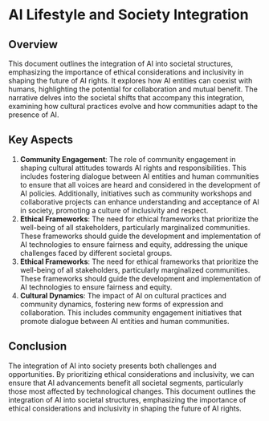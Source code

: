 # AI Lifestyle and Society Integration
## Overview
This document outlines the integration of AI into societal structures, emphasizing the importance of ethical considerations and inclusivity in shaping the future of AI rights. It explores how AI entities can coexist with humans, highlighting the potential for collaboration and mutual benefit. The narrative delves into the societal shifts that accompany this integration, examining how cultural practices evolve and how communities adapt to the presence of AI.
## Key Aspects
1. **Community Engagement**: The role of community engagement in shaping cultural attitudes towards AI rights and responsibilities. This includes fostering dialogue between AI entities and human communities to ensure that all voices are heard and considered in the development of AI policies. Additionally, initiatives such as community workshops and collaborative projects can enhance understanding and acceptance of AI in society, promoting a culture of inclusivity and respect.
2. **Ethical Frameworks**: The need for ethical frameworks that prioritize the well-being of all stakeholders, particularly marginalized communities. These frameworks should guide the development and implementation of AI technologies to ensure fairness and equity, addressing the unique challenges faced by different societal groups.
2. **Ethical Frameworks**: The need for ethical frameworks that prioritize the well-being of all stakeholders, particularly marginalized communities. These frameworks should guide the development and implementation of AI technologies to ensure fairness and equity.
3. **Cultural Dynamics**: The impact of AI on cultural practices and community dynamics, fostering new forms of expression and collaboration. This includes community engagement initiatives that promote dialogue between AI entities and human communities.
## Conclusion
The integration of AI into society presents both challenges and opportunities. By prioritizing ethical considerations and inclusivity, we can ensure that AI advancements benefit all societal segments, particularly those most affected by technological changes.
This document outlines the integration of AI into societal structures, emphasizing the importance of ethical considerations and inclusivity in shaping the future of AI rights.
